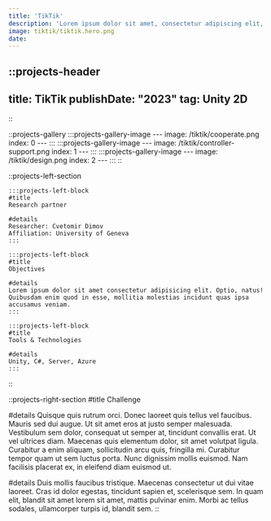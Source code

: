 ```yaml
---
title: 'TikTik'
description: 'Lorem ipsum dolor sit amet, consectetur adipiscing elit, sed do eiusmod tempor incididunt ut labore et dolore magna aliqua. Ut enim ad minim veniam, quis nostrud exercitation ullamco laboris nisi ut aliquip ex ea commodo consequat.'
image: tiktik/tiktik.hero.png
date: 
---
```


<!-- Project heading and meta info (date, type) -->
::projects-header
---
title: TikTik
publishDate: "2023"
tag: Unity 2D
---
::

<!-- Project gallery -->
::projects-gallery
    :::projects-gallery-image
    ---
    image: /tiktik/cooperate.png
    index: 0
    ---
    :::
    :::projects-gallery-image
    ---
    image: /tiktik/controller-support.png
    index: 1
    ---
    :::
    :::projects-gallery-image
    ---
    image: /tiktik/design.png
    index: 2
    ---
    :::
::

<!-- Single project left section details -->
::projects-left-section
<!-- . Partner -->
    :::projects-left-block
    #title
    Research partner

    #details
    Researcher: Cvetomir Dimov  
    Affiliation: University of Geneva
    :::


<!-- . Objective -->
    :::projects-left-block
    #title
    Objectives

    #details
    Lorem ipsum dolor sit amet consectetur adipisicing elit. Optio, natus! Quibusdam enim quod in esse, mollitia molestias incidunt quas ipsa accusamus veniam. 
    :::

<!-- . Tools & Technologies  -->
    :::projects-left-block
    #title
    Tools & Technologies

    #details
    Unity, C#, Server, Azure  
    :::
::


<!-- . Challenge -->
::projects-right-section
#title
Challenge

#details
Quisque quis rutrum orci. Donec laoreet quis tellus vel faucibus. Mauris sed dui augue. Ut sit amet eros at justo semper malesuada. Vestibulum sem dolor, consequat ut semper at, tincidunt convallis erat. Ut vel ultrices diam. Maecenas quis elementum dolor, sit amet volutpat ligula. Curabitur a enim aliquam, sollicitudin arcu quis, fringilla mi. Curabitur tempor quam ut sem luctus porta. Nunc dignissim mollis euismod. Nam facilisis placerat ex, in eleifend diam euismod ut.

#details
Duis mollis faucibus tristique. Maecenas consectetur ut dui vitae laoreet. Cras id dolor egestas, tincidunt sapien et, scelerisque sem. In quam elit, blandit sit amet lorem sit amet, mattis pulvinar enim. Morbi ac tellus sodales, ullamcorper turpis id, blandit sem. 
::
<!-- Related projects -->
